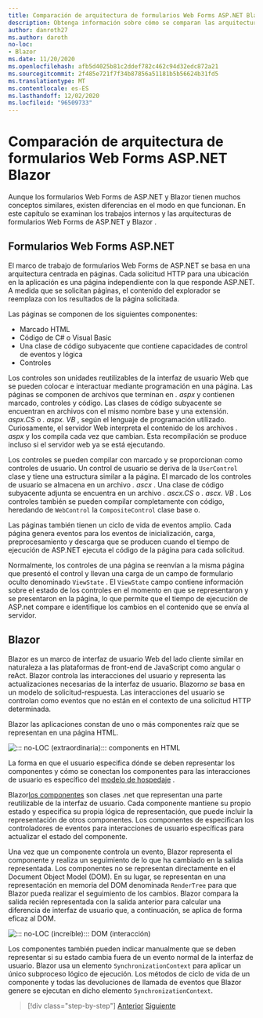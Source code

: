```yaml
---
title: Comparación de arquitectura de formularios Web Forms ASP.NET Blazor
description: Obtenga información sobre cómo se comparan las arquitecturas de formularios Web Forms ASP.NET y Blazor .
author: danroth27
ms.author: daroth
no-loc:
- Blazor
ms.date: 11/20/2020
ms.openlocfilehash: afb5d4025b81c2ddef782c462c94d32edc872a21
ms.sourcegitcommit: 2f485e721f7f34b87856a51181b5b56624b31fd5
ms.translationtype: MT
ms.contentlocale: es-ES
ms.lasthandoff: 12/02/2020
ms.locfileid: "96509733"
---
```

# <a name="architecture-comparison-of-aspnet-web-forms-and-no-locblazor"></a>Comparación de arquitectura de formularios Web Forms ASP.NET Blazor

Aunque los formularios Web Forms de ASP.NET y Blazor tienen muchos conceptos similares, existen diferencias en el modo en que funcionan. En este capítulo se examinan los trabajos internos y las arquitecturas de formularios Web Forms de ASP.NET y Blazor .

## <a name="aspnet-web-forms"></a>Formularios Web Forms ASP.NET

El marco de trabajo de formularios Web Forms de ASP.NET se basa en una arquitectura centrada en páginas. Cada solicitud HTTP para una ubicación en la aplicación es una página independiente con la que responde ASP.NET. A medida que se solicitan páginas, el contenido del explorador se reemplaza con los resultados de la página solicitada.

Las páginas se componen de los siguientes componentes:

- Marcado HTML
- Código de C# o Visual Basic
- Una clase de código subyacente que contiene capacidades de control de eventos y lógica
- Controles

Los controles son unidades reutilizables de la interfaz de usuario Web que se pueden colocar e interactuar mediante programación en una página. Las páginas se componen de archivos que terminan en *. aspx* y contienen marcado, controles y código. Las clases de código subyacente se encuentran en archivos con el mismo nombre base y una extensión. *aspx.CS* o *. aspx. VB* , según el lenguaje de programación utilizado. Curiosamente, el servidor Web interpreta el contenido de los archivos *. aspx* y los compila cada vez que cambian. Esta recompilación se produce incluso si el servidor web ya se está ejecutando.

Los controles se pueden compilar con marcado y se proporcionan como controles de usuario. Un control de usuario se deriva de la `UserControl` clase y tiene una estructura similar a la página. El marcado de los controles de usuario se almacena en un archivo *. ascx* . Una clase de código subyacente adjunta se encuentra en un archivo *. ascx.CS* o *. ascx. VB* . Los controles también se pueden compilar completamente con código, heredando de `WebControl` la `CompositeControl` clase base o.

Las páginas también tienen un ciclo de vida de eventos amplio. Cada página genera eventos para los eventos de inicialización, carga, preprocesamiento y descarga que se producen cuando el tiempo de ejecución de ASP.NET ejecuta el código de la página para cada solicitud.

Normalmente, los controles de una página se reenvían a la misma página que presentó el control y llevan una carga de un campo de formulario oculto denominado `ViewState` . El `ViewState` campo contiene información sobre el estado de los controles en el momento en que se representaron y se presentaron en la página, lo que permite que el tiempo de ejecución de ASP.net compare e identifique los cambios en el contenido que se envía al servidor.

## Blazor

Blazor es un marco de interfaz de usuario Web del lado cliente similar en naturaleza a las plataformas de front-end de JavaScript como angular o reAct. Blazor controla las interacciones del usuario y representa las actualizaciones necesarias de la interfaz de usuario. Blazor*no se* basa en un modelo de solicitud-respuesta. Las interacciones del usuario se controlan como eventos que no están en el contexto de una solicitud HTTP determinada.

Blazor las aplicaciones constan de uno o más componentes raíz que se representan en una página HTML.

![::: no-LOC (extraordinaria)::: components en HTML](./media/architecture-comparison/blazor-components-in-html.png)

La forma en que el usuario especifica dónde se deben representar los componentes y cómo se conectan los componentes para las interacciones de usuario es específico del [modelo de hospedaje](hosting-models.md) .

Blazor[los componentes](components.md) son clases .net que representan una parte reutilizable de la interfaz de usuario. Cada componente mantiene su propio estado y especifica su propia lógica de representación, que puede incluir la representación de otros componentes. Los componentes de especifican los controladores de eventos para interacciones de usuario específicas para actualizar el estado del componente.

Una vez que un componente controla un evento, Blazor representa el componente y realiza un seguimiento de lo que ha cambiado en la salida representada. Los componentes no se representan directamente en el Document Object Model (DOM). En su lugar, se representan en una representación en memoria del DOM denominada `RenderTree` para que Blazor pueda realizar el seguimiento de los cambios. Blazor compara la salida recién representada con la salida anterior para calcular una diferencia de interfaz de usuario que, a continuación, se aplica de forma eficaz al DOM.

![::: no-LOC (increíble)::: DOM (interacción)](./media/architecture-comparison/blazor-dom-interaction.png)

Los componentes también pueden indicar manualmente que se deben representar si su estado cambia fuera de un evento normal de la interfaz de usuario. Blazor usa un elemento `SynchronizationContext` para aplicar un único subproceso lógico de ejecución. Los métodos de ciclo de vida de un componente y todas las devoluciones de llamada de eventos que Blazor genere se ejecutan en dicho elemento `SynchronizationContext`.

>[!div class="step-by-step"]
>[Anterior](introduction.md)
>[Siguiente](hosting-models.md)
